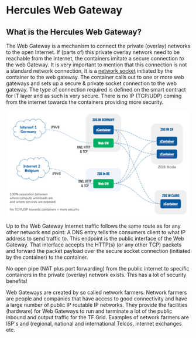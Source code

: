 # Hercules Web Gateway

## What is the Hercules Web Gateway?

The Web Gateway is a mechanism to connect the private (overlay) networks to the open Internet.  If (parts of) this private overlay network need to be reachable from the Internet, the containers imitate a secure connection *to* the web Gateway. It is very important to mention that this connection is not a standard network connection, it is a [network socket](https://en.wikipedia.org/wiki/Network_socket) initiated by the container to the web gateway. The container calls out to one or more web gateways and sets up a secure & private socket connection to the web gateway. The type of connection required is defined on the smart contract for IT layer and as such is very secure. There is no IP (TCP/UDP) coming from the internet towards the containers providing more security. 

![](img/gateway_private_network.png)

Up to the Web Gateway Internet traffic follows the same route as for any other network end point: A DNS entry tells the consumers client to what IP address to send traffic to.  This endpoint is the public interface of the Web Gateway.  That interface accepts the 
HTTP(s) (or any other TCP) packets and forward the packet payload  over the secure socket connection (initiated by the container) to the container.  

No open pipe (NAT plus port forwarding) from the public internet to specific containers in the private (overlay) network exists.  This has a lot of security benefits!

Web Gateways are created by so called network farmers.  Network farmers are people and companies that have access to good connectivity and have a large number of public IP routable IP networks.  They provide the facilities (hardware) for Web Gateways to run and terminate a lot of the public inbound and output traffic for the TF Grid.  Examples of network farmers are ISP's and (regional, national and international Telcos, internet exchanges etc.
